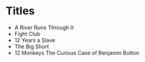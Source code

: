 # Titles
 
- A River Runs Through It
- Fight Club
- 12 Years a Slave
- The Big Short
- 12 Monkeys
The Curious Case of Benjamin Button
